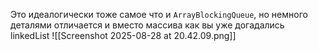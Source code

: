 Это идеалогически тоже самое что и `ArrayBlockingQueue`, но немного деталями отличается и вместо массива как вы уже догадались linkedList
![[Screenshot 2025-08-28 at 20.42.09.png]]